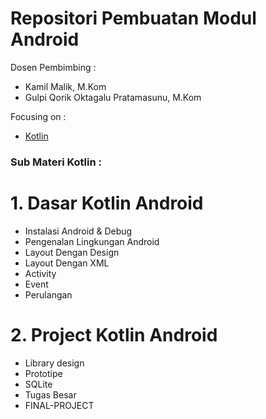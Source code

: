 # Repositori Pembuatan Modul Android
Dosen Pembimbing :

- Kamil Malik, M.Kom
- Gulpi Qorik Oktagalu Pratamasunu, M.Kom

Focusing on :

- [Kotlin](https://kotlinlang.org)

### Sub Materi Kotlin :
# 1. Dasar Kotlin Android
- Instalasi Android & Debug
- Pengenalan Lingkungan Android
- Layout Dengan Design
- Layout Dengan XML
- Activity
- Event
- Perulangan 
# 2. Project Kotlin Android
- Library design 
- Prototipe 
- SQLite
- Tugas Besar
- FINAL-PROJECT
